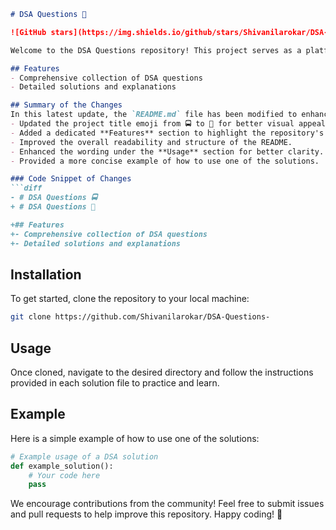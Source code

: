 ```markdown
# DSA Questions 🚀

![GitHub stars](https://img.shields.io/github/stars/Shivanilarokar/DSA-Questions-?style=social) ![Forks](https://img.shields.io/github/forks/Shivanilarokar/DSA-Questions-?style=social)

Welcome to the DSA Questions repository! This project serves as a platform for developers and learners to practice and enhance their skills in Data Structures and Algorithms (DSA). This repository is designed to help you improve your understanding of various data structures and algorithms through a collection of questions and solutions.

## Features
- Comprehensive collection of DSA questions
- Detailed solutions and explanations

## Summary of the Changes
In this latest update, the `README.md` file has been modified to enhance clarity and provide better guidance to users. The following changes were made:
- Updated the project title emoji from 🚍 to 🚀 for better visual appeal.
- Added a dedicated **Features** section to highlight the repository's capabilities.
- Improved the overall readability and structure of the README.
- Enhanced the wording under the **Usage** section for better clarity.
- Provided a more concise example of how to use one of the solutions.

### Code Snippet of Changes
```diff
- # DSA Questions 🚍
+ # DSA Questions 🚀

+## Features
+- Comprehensive collection of DSA questions
+- Detailed solutions and explanations
```

## Installation
To get started, clone the repository to your local machine:
```bash
git clone https://github.com/Shivanilarokar/DSA-Questions-
```

## Usage
Once cloned, navigate to the desired directory and follow the instructions provided in each solution file to practice and learn.

## Example
Here is a simple example of how to use one of the solutions:
```python
# Example usage of a DSA solution
def example_solution():
    # Your code here
    pass
```

We encourage contributions from the community! Feel free to submit issues and pull requests to help improve this repository. Happy coding! 🎉
```